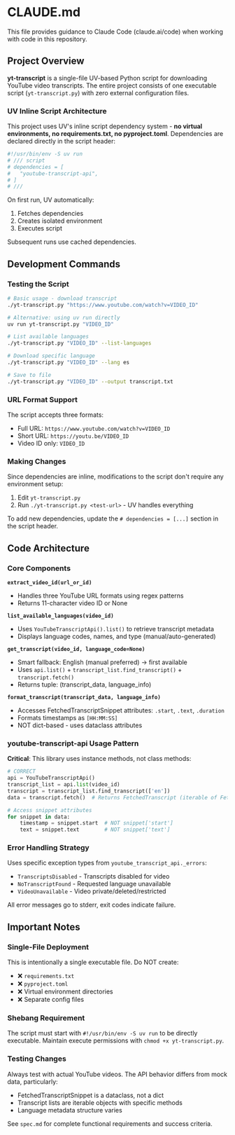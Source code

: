 # CLAUDE.md

This file provides guidance to Claude Code (claude.ai/code) when working with code in this repository.

## Project Overview

**yt-transcript** is a single-file UV-based Python script for downloading YouTube video transcripts. The entire project consists of one executable script (`yt-transcript.py`) with zero external configuration files.

### UV Inline Script Architecture

This project uses UV's inline script dependency system - **no virtual environments, no requirements.txt, no pyproject.toml**. Dependencies are declared directly in the script header:

```python
#!/usr/bin/env -S uv run
# /// script
# dependencies = [
#   "youtube-transcript-api",
# ]
# ///
```

On first run, UV automatically:
1. Fetches dependencies
2. Creates isolated environment
3. Executes script

Subsequent runs use cached dependencies.

## Development Commands

### Testing the Script

```bash
# Basic usage - download transcript
./yt-transcript.py "https://www.youtube.com/watch?v=VIDEO_ID"

# Alternative: using uv run directly
uv run yt-transcript.py "VIDEO_ID"

# List available languages
./yt-transcript.py "VIDEO_ID" --list-languages

# Download specific language
./yt-transcript.py "VIDEO_ID" --lang es

# Save to file
./yt-transcript.py "VIDEO_ID" --output transcript.txt
```

### URL Format Support

The script accepts three formats:
- Full URL: `https://www.youtube.com/watch?v=VIDEO_ID`
- Short URL: `https://youtu.be/VIDEO_ID`
- Video ID only: `VIDEO_ID`

### Making Changes

Since dependencies are inline, modifications to the script don't require any environment setup:

1. Edit `yt-transcript.py`
2. Run `./yt-transcript.py <test-url>` - UV handles everything

To add new dependencies, update the `# dependencies = [...]` section in the script header.

## Code Architecture

### Core Components

**`extract_video_id(url_or_id)`**
- Handles three YouTube URL formats using regex patterns
- Returns 11-character video ID or None

**`list_available_languages(video_id)`**
- Uses `YouTubeTranscriptApi().list()` to retrieve transcript metadata
- Displays language codes, names, and type (manual/auto-generated)

**`get_transcript(video_id, language_code=None)`**
- Smart fallback: English (manual preferred) → first available
- Uses `api.list()` + `transcript_list.find_transcript()` + `transcript.fetch()`
- Returns tuple: (transcript_data, language_info)

**`format_transcript(transcript_data, language_info)`**
- Accesses FetchedTranscriptSnippet attributes: `.start`, `.text`, `.duration`
- Formats timestamps as `[HH:MM:SS]`
- NOT dict-based - uses dataclass attributes

### youtube-transcript-api Usage Pattern

**Critical**: This library uses instance methods, not class methods:

```python
# CORRECT
api = YouTubeTranscriptApi()
transcript_list = api.list(video_id)
transcript = transcript_list.find_transcript(['en'])
data = transcript.fetch()  # Returns FetchedTranscript (iterable of FetchedTranscriptSnippet objects)

# Access snippet attributes
for snippet in data:
    timestamp = snippet.start  # NOT snippet['start']
    text = snippet.text        # NOT snippet['text']
```

### Error Handling Strategy

Uses specific exception types from `youtube_transcript_api._errors`:
- `TranscriptsDisabled` - Transcripts disabled for video
- `NoTranscriptFound` - Requested language unavailable
- `VideoUnavailable` - Video private/deleted/restricted

All error messages go to stderr, exit codes indicate failure.

## Important Notes

### Single-File Deployment

This is intentionally a single executable file. Do NOT create:
- ❌ `requirements.txt`
- ❌ `pyproject.toml`
- ❌ Virtual environment directories
- ❌ Separate config files

### Shebang Requirement

The script must start with `#!/usr/bin/env -S uv run` to be directly executable. Maintain execute permissions with `chmod +x yt-transcript.py`.

### Testing Changes

Always test with actual YouTube videos. The API behavior differs from mock data, particularly:
- FetchedTranscriptSnippet is a dataclass, not a dict
- Transcript lists are iterable objects with specific methods
- Language metadata structure varies

See `spec.md` for complete functional requirements and success criteria.

